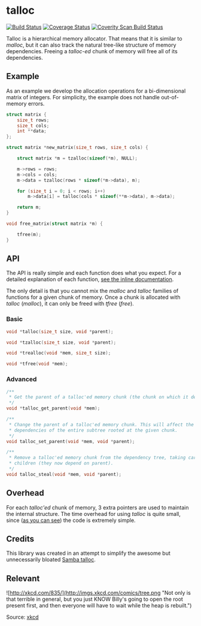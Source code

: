 # talloc
[![Build Status](https://travis-ci.org/esneider/talloc.svg?branch=master)](https://travis-ci.org/esneider/talloc)
[![Coverage Status](https://img.shields.io/coveralls/esneider/talloc.svg)](https://coveralls.io/r/esneider/talloc?branch=master)
[![Coverity Scan Build Status](https://scan.coverity.com/projects/2438/badge.svg)](https://scan.coverity.com/projects/2438)

Talloc is a hierarchical memory allocator. That means that it is similar to
*malloc*, but it can also track the natural tree-like structure of memory
dependencies. Freeing a *talloc-ed* chunk of memory will free all of its
dependencies.

## Example

As an example we develop the allocation operations for a bi-dimensional matrix
of integers. For simplicity, the example does not handle out-of-memory errors.

```c
struct matrix {
    size_t rows;
    size_t cols;
    int **data;
};

struct matrix *new_matrix(size_t rows, size_t cols) {

    struct matrix *m = tzalloc(sizeof(*m), NULL);

    m->rows = rows;
    m->cols = cols;
    m->data = tzalloc(rows * sizeof(*m->data), m);

    for (size_t i = 0; i < rows; i++)
        m->data[i] = talloc(cols * sizeof(**m->data), m->data);

    return m;
}

void free_matrix(struct matrix *m) {

    tfree(m);
}
```

## API

The API is really simple and each function does what you expect. For a detailed
explanation of each function, [see the inline
documentation](https://github.com/esneider/talloc/blob/master/src/talloc.h).

The only detail is that you cannot mix the *malloc* and *talloc* families of
functions for a given chunk of memory. Once a chunk is allocated with *talloc*
(*malloc*), it can only be freed with *tfree* (*free*).

### Basic

```c
void *talloc(size_t size, void *parent);

void *tzalloc(size_t size, void *parent);

void *trealloc(void *mem, size_t size);

void *tfree(void *mem);
```

### Advanced

```c
/**
 * Get the parent of a talloc'ed memory chunk (the chunk on which it depends).
 */
void *talloc_get_parent(void *mem);

/**
 * Change the parent of a talloc'ed memory chunk. This will affect the
 * dependencies of the entire subtree rooted at the given chunk.
 */
void talloc_set_parent(void *mem, void *parent);

/**
 * Remove a talloc'ed memory chunk from the dependency tree, taking care of its
 * children (they now depend on parent).
 */
void talloc_steal(void *mem, void *parent);
```

## Overhead

For each *talloc'ed* chunk of memory, 3 extra pointers are used to maintain the
internal structure. The time overhead for using *talloc* is quite small, since
([as you can see](https://github.com/esneider/talloc/blob/master/src/talloc.c)) the
code is extremely simple.

## Credits

This library was created in an attempt to simplify the awesome but
unnecessarily bloated [Samba talloc](http://talloc.samba.org/).

## Relevant

![http://xkcd.com/835/](http://imgs.xkcd.com/comics/tree.png "Not only is that terrible in general, but you just KNOW Billy's going to open the root present first, and then everyone will have to wait while the heap is rebuilt.")

Source: [xkcd](http://xkcd.com/835/)


